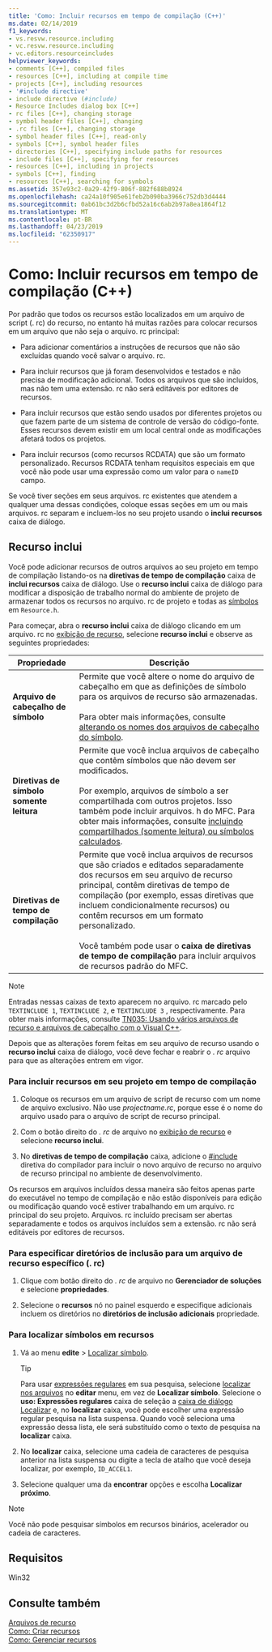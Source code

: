 ```yaml
---
title: 'Como: Incluir recursos em tempo de compilação (C++)'
ms.date: 02/14/2019
f1_keywords:
- vs.resvw.resource.including
- vc.resvw.resource.including
- vc.editors.resourceincludes
helpviewer_keywords:
- comments [C++], compiled files
- resources [C++], including at compile time
- projects [C++], including resources
- '#include directive'
- include directive (#include)
- Resource Includes dialog box [C++]
- rc files [C++], changing storage
- symbol header files [C++], changing
- .rc files [C++], changing storage
- symbol header files [C++], read-only
- symbols [C++], symbol header files
- directories [C++], specifying include paths for resources
- include files [C++], specifying for resources
- resources [C++], including in projects
- symbols [C++], finding
- resources [C++], searching for symbols
ms.assetid: 357e93c2-0a29-42f9-806f-882f688b8924
ms.openlocfilehash: ca24a10f905e61feb2b090ba3966c752db3d4444
ms.sourcegitcommit: 0ab61bc3d2b6cfbd52a16c6ab2b97a8ea1864f12
ms.translationtype: MT
ms.contentlocale: pt-BR
ms.lasthandoff: 04/23/2019
ms.locfileid: "62350917"
---
```

# <a name="how-to-include-resources-at-compile-time-c"></a>Como: Incluir recursos em tempo de compilação (C++)

Por padrão que todos os recursos estão localizados em um arquivo de script (. rc) do recurso, no entanto há muitas razões para colocar recursos em um arquivo que não seja o arquivo. rc principal:

- Para adicionar comentários a instruções de recursos que não são excluídas quando você salvar o arquivo. rc.

- Para incluir recursos que já foram desenvolvidos e testados e não precisa de modificação adicional. Todos os arquivos que são incluídos, mas não tem uma extensão. rc não será editáveis por editores de recursos.

- Para incluir recursos que estão sendo usados por diferentes projetos ou que fazem parte de um sistema de controle de versão do código-fonte. Esses recursos devem existir em um local central onde as modificações afetará todos os projetos.

- Para incluir recursos (como recursos RCDATA) que são um formato personalizado. Recursos RCDATA tenham requisitos especiais em que você não pode usar uma expressão como um valor para o `nameID` campo.

Se você tiver seções em seus arquivos. rc existentes que atendem a qualquer uma dessas condições, coloque essas seções em um ou mais arquivos. rc separam e incluem-los no seu projeto usando o **inclui recursos** caixa de diálogo.

## <a name="resource-includes"></a>Recurso inclui

Você pode adicionar recursos de outros arquivos ao seu projeto em tempo de compilação listando-os na **diretivas de tempo de compilação** caixa de **inclui recursos** caixa de diálogo. Use o **recurso inclui** caixa de diálogo para modificar a disposição de trabalho normal do ambiente de projeto de armazenar todos os recursos no arquivo. rc de projeto e todas as [símbolos](../windows/symbols-resource-identifiers.md) em `Resource.h`.

Para começar, abra o **recurso inclui** caixa de diálogo clicando em um arquivo. rc no [exibição de recurso](how-to-create-a-resource-script-file.md#create-resources), selecione **recurso inclui** e observe as seguintes propriedades:

| Propriedade | Descrição |
|---|---|
| **Arquivo de cabeçalho de símbolo** | Permite que você altere o nome do arquivo de cabeçalho em que as definições de símbolo para os arquivos de recurso são armazenadas.<br/><br/>Para obter mais informações, consulte [alterando os nomes dos arquivos de cabeçalho do símbolo](../windows/changing-the-names-of-symbol-header-files.md). |
| **Diretivas de símbolo somente leitura** | Permite que você inclua arquivos de cabeçalho que contêm símbolos que não devem ser modificados.<br/><br/>Por exemplo, arquivos de símbolo a ser compartilhada com outros projetos. Isso também pode incluir arquivos. h do MFC. Para obter mais informações, consulte [incluindo compartilhados (somente leitura) ou símbolos calculados](../windows/including-shared-read-only-or-calculated-symbols.md). |
| **Diretivas de tempo de compilação** | Permite que você inclua arquivos de recursos que são criados e editados separadamente dos recursos em seu arquivo de recurso principal, contêm diretivas de tempo de compilação (por exemplo, essas diretivas que incluem condicionalmente recursos) ou contêm recursos em um formato personalizado.<br/><br/>Você também pode usar o **caixa de diretivas de tempo de compilação** para incluir arquivos de recursos padrão do MFC. |

> [!NOTE]
> Entradas nessas caixas de texto aparecem no arquivo. rc marcado pelo `TEXTINCLUDE 1`, `TEXTINCLUDE 2`, e `TEXTINCLUDE 3` , respectivamente. Para obter mais informações, consulte [TN035: Usando vários arquivos de recurso e arquivos de cabeçalho com o Visual C++](../mfc/tn035-using-multiple-resource-files-and-header-files-with-visual-cpp.md).

Depois que as alterações forem feitas em seu arquivo de recurso usando o **recurso inclui** caixa de diálogo, você deve fechar e reabrir o *. rc* arquivo para que as alterações entrem em vigor.

### <a name="to-include-resources-in-your-project-at-compile-time"></a>Para incluir recursos em seu projeto em tempo de compilação

1. Coloque os recursos em um arquivo de script de recurso com um nome de arquivo exclusivo. Não use *projectname.rc*, porque esse é o nome do arquivo usado para o arquivo de script de recurso principal.

1. Com o botão direito do *. rc* de arquivo no [exibição de recurso](how-to-create-a-resource-script-file.md#create-resources) e selecione **recurso inclui**.

1. No **diretivas de tempo de compilação** caixa, adicione o [#include](../preprocessor/hash-include-directive-c-cpp.md) diretiva do compilador para incluir o novo arquivo de recurso no arquivo de recurso principal no ambiente de desenvolvimento.

Os recursos em arquivos incluídos dessa maneira são feitos apenas parte do executável no tempo de compilação e não estão disponíveis para edição ou modificação quando você estiver trabalhando em um arquivo. rc principal do seu projeto. Arquivos. rc incluído precisam ser abertas separadamente e todos os arquivos incluídos sem a extensão. rc não será editáveis por editores de recursos.

### <a name="to-specify-include-directories-for-a-specific-resource-rc-file"></a>Para especificar diretórios de inclusão para um arquivo de recurso específico (. rc)

1. Clique com botão direito do *. rc* de arquivo no **Gerenciador de soluções** e selecione **propriedades**.

1. Selecione o **recursos** nó no painel esquerdo e especifique adicionais incluem os diretórios no **diretórios de inclusão adicionais** propriedade.

### <a name="to-find-symbols-in-resources"></a>Para localizar símbolos em recursos

1. Vá ao menu **edite** > [Localizar símbolo](/visualstudio/ide/go-to).

   > [!TIP]
   > Para usar [expressões regulares](/visualstudio/ide/using-regular-expressions-in-visual-studio) em sua pesquisa, selecione [localizar nos arquivos](/visualstudio/ide/reference/find-command) no **editar** menu, em vez de **Localizar símbolo**. Selecione o **uso: Expressões regulares** caixa de seleção a [caixa de diálogo Localizar](/visualstudio/ide/finding-and-replacing-text) e, no **localizar** caixa, você pode escolher uma expressão regular pesquisa na lista suspensa. Quando você seleciona uma expressão dessa lista, ele será substituído como o texto de pesquisa na **localizar** caixa.

1. No **localizar** caixa, selecione uma cadeia de caracteres de pesquisa anterior na lista suspensa ou digite a tecla de atalho que você deseja localizar, por exemplo, `ID_ACCEL1`.

1. Selecione qualquer uma da **encontrar** opções e escolha **Localizar próximo**.

> [!NOTE]
> Você não pode pesquisar símbolos em recursos binários, acelerador ou cadeia de caracteres.

## <a name="requirements"></a>Requisitos

Win32

## <a name="see-also"></a>Consulte também

[Arquivos de recurso](../windows/resource-files-visual-studio.md)<br/>
[Como: Criar recursos](../windows/how-to-create-a-resource-script-file.md)<br/>
[Como: Gerenciar recursos](../windows/how-to-copy-resources.md)<br/>
